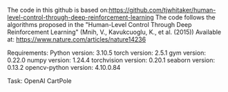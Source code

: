 The code in this github is based on:https://github.com/tjwhitaker/human-level-control-through-deep-reinforcement-learning
The code follows the algorithms proposed in the "Human-Level Control Through Deep Reinforcement Learning" (Mnih, V., Kavukcuoglu, K., et al. (2015)) Available at: https://www.nature.com/articles/nature14236

Requirements: 
Python version: 3.10.5
torch version: 2.5.1
gym version: 0.22.0
numpy version: 1.24.4
torchvision version: 0.20.1
seaborn version: 0.13.2
opencv-python version: 4.10.0.84

Task: OpenAI CartPole
